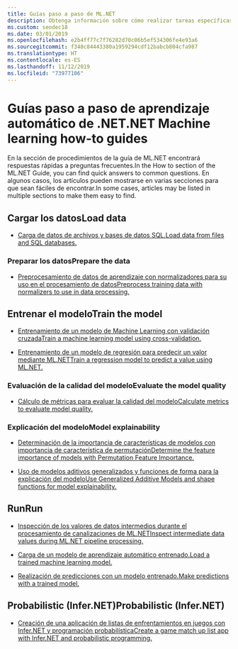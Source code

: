 ```yaml
---
title: Guías paso a paso de ML.NET
description: Obtenga información sobre cómo realizar tareas específicas para ayudarle con la creación de soluciones de IA personalizadas y la integración de Machine Learning en sus aplicaciones .NET.
ms.custom: seodec18
ms.date: 03/01/2019
ms.openlocfilehash: e2b4ff77c7f76282d70c06b5ef534306fe4e93a6
ms.sourcegitcommit: f348c84443380a1959294cdf12babcb804cfa987
ms.translationtype: HT
ms.contentlocale: es-ES
ms.lasthandoff: 11/12/2019
ms.locfileid: "73977106"
---
```

# <a name="net-machine-learning-how-to-guides"></a><span data-ttu-id="d02aa-103">Guías paso a paso de aprendizaje automático de .NET</span><span class="sxs-lookup"><span data-stu-id="d02aa-103">.NET Machine learning how-to guides</span></span>

<span data-ttu-id="d02aa-104">En la sección de procedimientos de la guía de ML.NET encontrará respuestas rápidas a preguntas frecuentes.</span><span class="sxs-lookup"><span data-stu-id="d02aa-104">In the How to section of the ML.NET Guide, you can find quick answers to common questions.</span></span> <span data-ttu-id="d02aa-105">En algunos casos, los artículos pueden mostrarse en varias secciones para que sean fáciles de encontrar.</span><span class="sxs-lookup"><span data-stu-id="d02aa-105">In some cases, articles may be listed in multiple sections to make them easy to find.</span></span>

## <a name="load-data"></a><span data-ttu-id="d02aa-106">Cargar los datos</span><span class="sxs-lookup"><span data-stu-id="d02aa-106">Load data</span></span>

* [<span data-ttu-id="d02aa-107">Carga de datos de archivos y bases de datos SQL.</span><span class="sxs-lookup"><span data-stu-id="d02aa-107">Load data from files and SQL databases.</span></span>](load-data-ml-net.md)

### <a name="prepare-the-data"></a><span data-ttu-id="d02aa-108">Preparar los datos</span><span class="sxs-lookup"><span data-stu-id="d02aa-108">Prepare the data</span></span>

* [<span data-ttu-id="d02aa-109">Preprocesamiento de datos de aprendizaje con normalizadores para su uso en el procesamiento de datos</span><span class="sxs-lookup"><span data-stu-id="d02aa-109">Preprocess training data with normalizers to use in data processing.</span></span>](normalizers-preprocess-data-ml-net.md)

## <a name="train-the-model"></a><span data-ttu-id="d02aa-110">Entrenar el modelo</span><span class="sxs-lookup"><span data-stu-id="d02aa-110">Train the model</span></span>

* [<span data-ttu-id="d02aa-111">Entrenamiento de un modelo de Machine Learning con validación cruzada</span><span class="sxs-lookup"><span data-stu-id="d02aa-111">Train a machine learning model using cross-validation.</span></span>](train-machine-learning-model-cross-validation-ml-net.md)

* [<span data-ttu-id="d02aa-112">Entrenamiento de un modelo de regresión para predecir un valor mediante ML.NET</span><span class="sxs-lookup"><span data-stu-id="d02aa-112">Train a regression model to predict a value using ML.NET.</span></span>](train-machine-learning-model-ml-net.md)

### <a name="evaluate-the-model-quality"></a><span data-ttu-id="d02aa-113">Evaluación de la calidad del modelo</span><span class="sxs-lookup"><span data-stu-id="d02aa-113">Evaluate the model quality</span></span>

* [<span data-ttu-id="d02aa-114">Cálculo de métricas para evaluar la calidad del modelo</span><span class="sxs-lookup"><span data-stu-id="d02aa-114">Calculate metrics to evaluate model quality.</span></span>](verify-model-quality-ml-net.md)

### <a name="model-explainability"></a><span data-ttu-id="d02aa-115">Explicación del modelo</span><span class="sxs-lookup"><span data-stu-id="d02aa-115">Model explainability</span></span>

* [<span data-ttu-id="d02aa-116">Determinación de la importancia de características de modelos con importancia de característica de permutación</span><span class="sxs-lookup"><span data-stu-id="d02aa-116">Determine the feature importance of models with Permutation Feature Importance.</span></span>](explain-machine-learning-model-permutation-feature-importance-ml-net.md)

* [<span data-ttu-id="d02aa-117">Uso de modelos aditivos generalizados y funciones de forma para la explicación del modelo</span><span class="sxs-lookup"><span data-stu-id="d02aa-117">Use Generalized Additive Models and shape functions for model explainability.</span></span>](use-gams-for-model-explainability.md)

## <a name="run"></a><span data-ttu-id="d02aa-118">Run</span><span class="sxs-lookup"><span data-stu-id="d02aa-118">Run</span></span>

* [<span data-ttu-id="d02aa-119">Inspección de los valores de datos intermedios durante el procesamiento de canalizaciones de ML.NET</span><span class="sxs-lookup"><span data-stu-id="d02aa-119">Inspect intermediate data values during ML.NET pipeline processing.</span></span>](inspect-intermediate-data-ml-net.md)

* [<span data-ttu-id="d02aa-120">Carga de un modelo de aprendizaje automático entrenado.</span><span class="sxs-lookup"><span data-stu-id="d02aa-120">Load a trained machine learning model.</span></span>](save-load-machine-learning-models-ml-net.md)

* [<span data-ttu-id="d02aa-121">Realización de predicciones con un modelo entrenado.</span><span class="sxs-lookup"><span data-stu-id="d02aa-121">Make predictions with a trained model.</span></span>](machine-learning-model-predictions-ml-net.md)

## <a name="probabilistic-infernet"></a><span data-ttu-id="d02aa-122">Probabilistic (Infer.NET)</span><span class="sxs-lookup"><span data-stu-id="d02aa-122">Probabilistic (Infer.NET)</span></span>

* [<span data-ttu-id="d02aa-123">Creación de una aplicación de listas de enfrentamientos en juegos con Infer.NET y programación probabilística</span><span class="sxs-lookup"><span data-stu-id="d02aa-123">Create a game match up list app with Infer.NET and probabilistic programming.</span></span>](matchup-app-infer-net.md)

